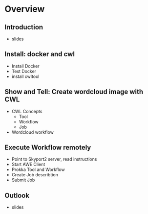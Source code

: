 # Overview

## Introduction
 - slides

## Install: docker and cwl

 - Install Docker
 - Test Docker 
 - install cwltool

## Show and Tell: Create wordcloud image with CWL

- CWL Concepts
    - Tool
    - Workflow
    - Job
- Wordcloud workflow

## Execute Workflow remotely
 
- Point to Skyport2 server, read instructions
- Start AWE Client
- Prokka Tool and Workflow
- Create Job describtion
- Submit Job

## Outlook

- slides
